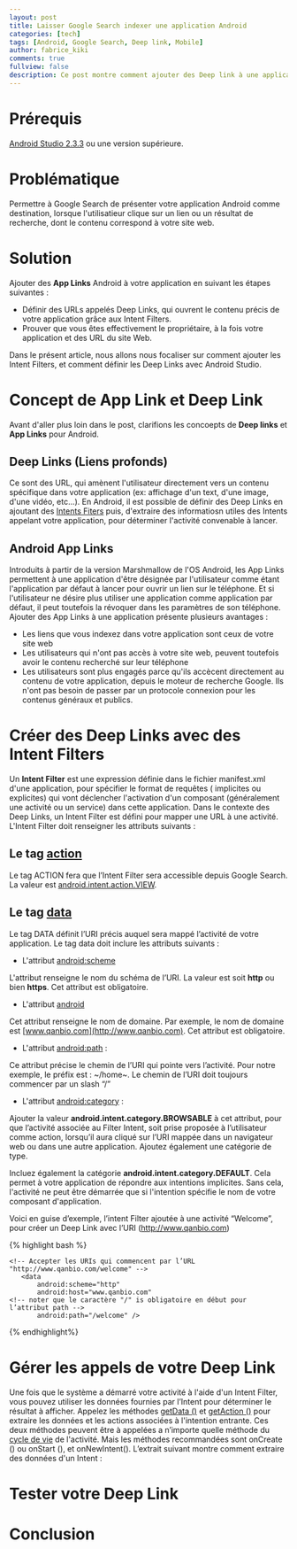 ```yaml
---
layout: post
title: Laisser Google Search indexer une application Android
categories: [tech]
tags: [Android, Google Search, Deep link, Mobile]
author: fabrice_kiki
comments: true
fullview: false
description: Ce post montre comment ajouter des Deep link à une application Mobile avec Android Studio.
---
```

# Prérequis

<a href="https://developer.android.com/studio/index.html?gclid=Cj0KCQjw95vPBRDVARIsAKvPd3Ljl-9BwN6bjz3QhsKkLdxyCAg9wpZzgkSsKCPhK7JfBBKxqWP6c7waAiQTEALw_wcB">Android Studio 2.3.3</a> ou une version supérieure.

# Problématique

Permettre à Google Search de présenter votre application Android comme destination, lorsque l'utilisatieur clique sur un lien ou un résultat de recherche, dont le contenu correspond à votre site web.

# Solution

Ajouter des **App Links** Android à votre application en suivant les étapes suivantes :

* Définir des URLs appelés Deep Links, qui ouvrent le contenu précis de votre application grâce aux Intent Filters.
* Prouver que vous êtes effectivement le propriétaire, à la fois votre application et des URL du site Web.

Dans le présent article, nous allons nous focaliser sur comment ajouter les Intent Filters, et comment définir les Deep Links avec Android Studio.

# Concept de App Link et Deep Link

Avant d'aller plus loin dans le post, clarifions les concoepts de **Deep links** et **App Links** pour Android.

## Deep Links (Liens profonds)

Ce sont des URL, qui amènent  l'utilisateur directement vers un contenu spécifique dans votre application (ex: affichage d'un text, d'une image, d'une vidéo, etc...). En Android, il est possible de définir des Deep Links en ajoutant des <a href="https://developer.android.com/guide/components/intents-filters.html">Intents Fiters</a> puis, d'extraire des informatiosn utiles des Intents appelant votre application, pour déterminer l'activité convenable à lancer.

## Android App Links

Introduits à partir de la version Marshmallow de l'OS Android, les App Links permettent à une application d'être désignée par l'utilisateur comme étant l'application par défaut à lancer pour ouvrir un lien sur le téléphone. Et si  l'utilisateur ne désire plus utiliser une application comme application par défaut, il peut toutefois la révoquer dans les paramètres de son téléphone.
Ajouter des App Links à une application présente plusieurs avantages :

* Les liens que vous indexez dans votre application sont ceux de votre site web
* Les utilisateurs qui n'ont pas accès à votre site web, peuvent toutefois avoir le contenu recherché sur leur téléphone
* Les utilisateurs sont plus engagés parce qu'ils accècent directement au contenu de votre application, depuis le moteur de recherche Google. Ils n'ont pas besoin de passer par un protocole  connexion pour les contenus généraux et publics.

# Créer des Deep Links avec des Intent Filters

Un **Intent Filter** est une expression définie dans le fichier manifest.xml d'une application, pour spécifier le format de requêtes ( implicites ou explicites) qui vont déclencher l'activation d'un composant (généralement une activité ou un service) dans cette application.
Dans le contexte des Deep Links, un Intent Filter est défini pour mapper une URL à une activité. L'Intent Filter doit renseigner les attributs suivants :

## Le tag [action](https://developer.android.com/guide/topics/manifest/action-element.html)

Le tag ACTION fera que l’Intent Filter sera accessible depuis Google Search. La valeur est [android.intent.action.VIEW](https://developer.android.com/reference/android/content/Intent.html#ACTION_VIEW).

## Le tag [data](https://developer.android.com/guide/topics/manifest/data-element.html)

Le tag DATA définit l’URI précis auquel sera mappé l’activité de votre application. Le tag data doit inclure les attributs suivants :

* L'attribut [android:scheme](https://developer.android.com/guide/topics/manifest/data-element.html#scheme)

L'attribut renseigne le nom du schéma de l’URI. La valeur est soit **http** ou bien **https**. Cet attribut est obligatoire.

* L'attribut [android](https://developer.android.com/guide/topics/manifest/data-element.html#host)

Cet attribut renseigne le nom de domaine. Par exemple, le nom de domaine est [www.qanbio.com](http://www.qanbio.com). Cet attribut est obligatoire.

* L'attribut [android:path](https://developer.android.com/guide/topics/manifest/data-element.html#path) :

Ce attribut précise le chemin de l’URI qui pointe vers l’activité. Pour notre exemple, le préfix est : ~/home~. Le chemin de l’URI doit toujours commencer par un slash “/”

* L'attribut [android:category](https://developer.android.com/guide/topics/manifest/category-element.html) :

Ajouter la valeur **android.intent.category.BROWSABLE** à cet attribut, pour que l’activité associée au Filter Intent, soit prise proposée à l’utilisateur comme action, lorsqu’il aura cliqué sur l’URI mappée dans un navigateur web ou dans une autre application. Ajoutez également une catégorie de type.

Incluez également la catégorie **android.intent.category.DEFAULT**. Cela permet à votre application de répondre aux intentions implicites. Sans cela, l'activité ne peut être démarrée que si l'intention spécifie le nom de votre composant d'application.

Voici en guise d’exemple, l’intent Filter ajoutée à une activité “Welcome”, pour créer un Deep Link avec l’URI (http://www.qanbio.com)


{% highlight bash %}<activity
   android:name=".Welcome"
   android:label="@string/title_activity_welcome"
   android:theme="@style/AppTheme.NoActionBar">

   <intent-filter>
       <action android:name="android.intent.action.VIEW" />
       <category android:name="android.intent.category.DEFAULT" />
       <category android:name="android.intent.category.BROWSABLE" />
       
    <!-- Accepter les URIs qui commencent par l’URL "http://www.qanbio.com/welcome" -->
       <data
           android:scheme="http"
           android:host="www.qanbio.com"
    <!-- noter que le caractère "/" is obligatoire en début pour l’attribut path -->
           android:path="/welcome" />
   </intent-filter>
</activity>
{% endhighlight%}

# Gérer les appels de votre Deep Link

Une fois que le système a démarré votre activité à l'aide d'un Intent Filter, vous pouvez utiliser les données fournies par l’Intent pour déterminer le résultat à afficher. Appelez les méthodes [getData ()](https://developer.android.com/reference/android/content/Intent.html#getData()) et [getAction ()](https://developer.android.com/reference/android/content/Intent.html#getAction()) pour extraire les données et les actions associées à l'intention entrante. Ces deux méthodes peuvent être à appelées a n’importe quelle méthode du [cycle de vie](https://developer.android.com/guide/components/activities/activity-lifecycle.html) de l'activité. Mais les méthodes recommandées sont  onCreate () ou onStart (), et onNewIntent().
L’extrait suivant montre comment extraire des données d'un Intent :


# Tester votre Deep Link


# Conclusion
